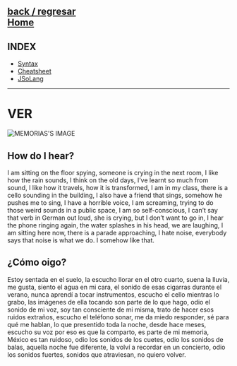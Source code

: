 [back / regresar](../README.md)  
[Home](../../README.md)  
------------------------------------------------------------------------------- 
## INDEX
  
+ [Syntax](syntaxVer.md)
+ [Cheatsheet](Ver_cheatsheet.pdf) 
+ [JSoLang](jsolangVer.peg)
  
-------------------------------------------------------------------------------

# VER

![MEMORIAS'S IMAGE](https://jac307.github.io/MEMORIAS/img/verSyntax.jpg)

## How do I hear?

I am sitting on the floor spying, someone is crying in the next room, I like how the rain sounds, I think on the old days, I’ve learnt so much from sound, I like how it travels, how it is transformed, I am in my class, there is a cello sounding in the building, I also have a friend that sings, somehow he pushes me to sing, I have a horrible voice, I am screaming, trying to do those weird sounds in a public space, I am so self-conscious, I can’t say that verb in German out loud, she is crying, but I don’t want to go in, I hear the phone ringing again, the water splashes in his head, we are laughing, I am sitting here now, there is a parade approaching, I hate noise, everybody says that noise is what we do. I somehow like that. <br/>

## ¿Cómo oigo?

Estoy sentada en el suelo, la escucho llorar en el otro cuarto, suena la lluvia, me gusta, siento el agua en mi cara, el sonido de esas cigarras durante el verano, nunca aprendí a tocar instrumentos, escucho el cello mientras lo grabo, las imágenes de ella tocando son parte de lo que hago, odio el sonido de mi voz, soy tan consciente de mi misma, trato de hacer esos ruidos extraños, escucho el teléfono sonar, me da miedo responder, sé para qué me hablan, lo que presentido toda la noche, desde hace meses, escucho su voz por eso es que la comparto, es parte de mi memoria, México es tan ruidoso, odio los sonidos de los cuetes, odio los sonidos de balas, aquella noche fue diferente, la volví a recordar en un concierto, odio los sonidos fuertes, sonidos que atraviesan, no quiero volver. <br/>
